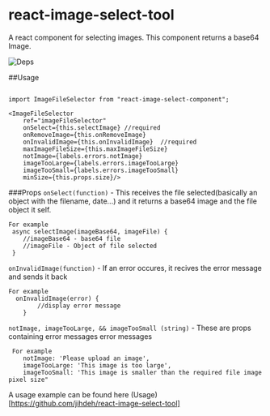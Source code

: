 # react-image-select-tool
A react component for selecting images.
This component returns a base64 Image.

![Deps](https://img.shields.io/badge/dependencies-up--to--date-green.svg)



##Usage

```

import ImageFileSelector from "react-image-select-component";

<ImageFileSelector
    ref="imageFileSelector"
    onSelect={this.selectImage} //required
    onRemoveImage={this.onRemoveImage}
    onInvalidImage={this.onInvalidImage}  //required
    maxImageFileSize={this.maxImageFileSize}
    notImage={labels.errors.notImage}
    imageTooLarge={labels.errors.imageTooLarge}
    imageTooSmall={labels.errors.imageTooSmall}
    minSize={this.props.size}/>

```

###Props
```onSelect(function)``` - This receives the file selected(basically an object with the filename, date...) and it returns a base64 image and the file object it self.
```
For example
 async selectImage(imageBase64, imageFile) {
    //imageBase64 - base64 file
    //imageFile - Object of file selected
 }
```

```onInvalidImage(function)``` - If an error occures, it recives the error message and sends it back
```
For example
  onInvalidImage(error) {
		//display error message
	}
```

```notImage, imageTooLarge, && imageTooSmall (string)``` - These are props containing error messages error messages
```
 For example
	notImage: 'Please upload an image',
	imageTooLarge: 'This image is too large',
	imageTooSmall: 'This image is smaller than the required file image pixel size"
```
A usage example can be found here
(Usage)[https://github.com/jihdeh/react-image-select-tool]
